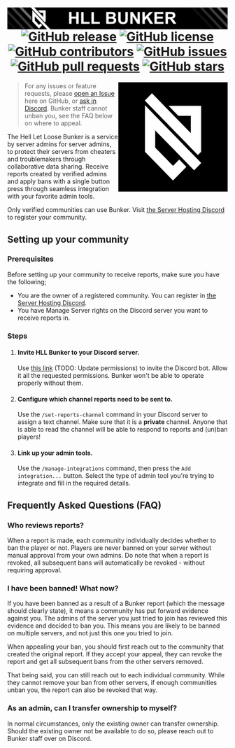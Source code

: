 <div align="center">
<img align="right" src="assets/banner.png">

# [![GitHub release](https://img.shields.io/github/release/timraay/Bunker.svg)](https://github.com/timraay/Bunker/releases) [![GitHub license](https://img.shields.io/github/license/timraay/Bunker.svg)](https://github.com/timraay/Bunker/blob/main/LICENSE) [![GitHub contributors](https://img.shields.io/github/contributors/timraay/Bunker.svg)](https://github.com/timraay/Bunker/graphs/contributors) [![GitHub issues](https://img.shields.io/github/issues/timraay/Bunker.svg)](https://github.com/timraay/Bunker/issues) [![GitHub pull requests](https://img.shields.io/github/issues-pr/timraay/Bunker.svg)](https://github.com/timraay/Bunker/pulls) [![GitHub stars](https://img.shields.io/github/stars/timraay/Bunker.svg)](https://github.com/timraay/Bunker/stargazers)

</div>

<img align="right" width="250" height="250" src="assets/icon.png">

> For any issues or feature requests, please [open an Issue](https://github.com/timraay/Bunker/issues) here on GitHub, or [ask in Discord](https://discord.gg/Pm5WfhB). Bunker staff cannot unban you, see the FAQ below on where to appeal.

The Hell Let Loose Bunker is a service by server admins for server admins, to protect their servers from cheaters and troublemakers through collaborative data sharing. Receive reports created by verified admins and apply bans with a single button press through seamless integration with your favorite admin tools.

Only verified communities can use Bunker. Visit [the Server Hosting Discord](https://discord.gg/Pm5WfhB) to register your community.

## Setting up your community

### Prerequisites

Before setting up your community to receive reports, make sure you have the following;
- You are the owner of a registered community. You can register in [the Server Hosting Discord](https://discord.gg/Pm5WfhB).
- You have Manage Server rights on the Discord server you want to receive reports in.

### Steps

1. #### Invite HLL Bunker to your Discord server.

    Use [this link](https://discord.com/oauth2/authorize?client_id=1190718626286813244&scope=bot+applications.commands&permissions=35840) (TODO: Update permissions) to invite the Discord bot. Allow it all the requested permissions. Bunker won't be able to operate properly without them.

2. #### Configure which channel reports need to be sent to.

    Use the `/set-reports-channel` command in your Discord server to assign a text channel. Make sure that it is a **private** channel. Anyone that is able to read the channel will be able to respond to reports and (un)ban players!

3. #### Link up your admin tools.

    Use the `/manage-integrations` command, then press the `Add integration...` button. Select the type of admin tool you're trying to integrate and fill in the required details.

## Frequently Asked Questions (FAQ)

### Who reviews reports?

When a report is made, each community individually decides whether to ban the player or not. Players are never banned on your server without manual approval from your own admins. Do note that when a report is revoked, all subsequent bans will automatically be revoked - without requiring approval.

### I have been banned! What now?

If you have been banned as a result of a Bunker report (which the message should clearly state), it means a community has put forward evidence against you. The admins of the server you just tried to join has reviewed this evidence and decided to ban you. This means you are likely to be banned on multiple servers, and not just this one you tried to join.

When appealing your ban, you should first reach out to the community that created the original report. If they accept your appeal, they can revoke the report and get all subsequent bans from the other servers removed.

That being said, you can still reach out to each individual community. While they cannot remove your ban from other servers, if enough communities unban you, the report can also be revoked that way.

### As an admin, can I transfer ownership to myself?

In normal circumstances, only the existing owner can transfer ownership. Should the existing owner not be available to do so, please reach out to Bunker staff over on Discord.
